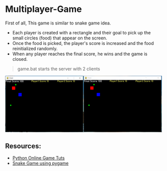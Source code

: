 # Multiplayer-Game
First of all, This game is similar to snake game idea.
* Each player is created with a rectangle and their goal to pick up the small circles (food) that appear on the screen.
* Once the food is picked, the player's score is increased and the food reinitialized randomly.
* When any player reaches the final score, he wins and the game is closed.

> game.bat starts the server with 2 clients

![multiplayer-game-pic](https://github.com/Abdelrahman671/Multiplayer-Game/blob/main/snake.png)

## Resources:
* [Python Online Game Tuts](https://www.youtube.com/playlist?list=PLzMcBGfZo4-kR7Rh-7JCVDN8lm3Utumvq)
* [Snake Game using pygame](https://www.edureka.co/blog/snake-game-with-pygame/)


